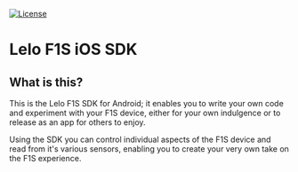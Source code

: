 [![License](https://img.shields.io/badge/License-Apache%202.0-blue.svg)](https://opensource.org/licenses/Apache-2.0)

# Lelo F1S iOS SDK

## What is this?

This is the Lelo F1S SDK for Android; it enables you to write your own code and experiment with your F1S device, either for your own indulgence or to release as an app for others to enjoy.

Using the SDK you can control individual aspects of the F1S device and read from it's various sensors, enabling you to create your very own take on the F1S experience.